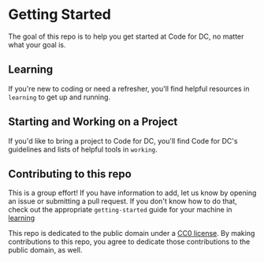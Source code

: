 # Getting Started

The goal of this repo is to help you get started at Code for DC, no matter what your goal is.

## Learning

If you're new to coding or need a refresher, you'll find helpful resources in `learning` to get up and running.

## Starting and Working on a Project

If you'd like to bring a project to Code for DC, you'll find Code for DC's guidelines and lists of helpful tools in `working`.

## Contributing to this repo

This is a group effort! If you have information to add, let us know by opening an issue or submitting a pull request. If you don't know how to do that, check out the appropriate `getting-started` guide for your machine in [learning](learning/)

This repo is dedicated to the public domain under a [CC0 license](LICENSE.md). By making contributions to this repo, you agree to dedicate those contributions to the public domain, as well.
